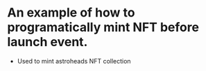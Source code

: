 # An example of how to programatically mint NFT before launch event.

- Used to mint astroheads NFT collection
